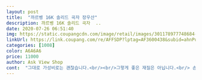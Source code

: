 ```yaml
---
layout: post 
title:  "까르벵 16K 솔리드 곡자 장우산" 
description: 까르벵 16K 솔리드 곡자  ..
date: 2020-07-26 06:51:40 
img: https://static.coupangcdn.com/image/retail/images/301178977748684-2aba0930-d039-4ba6-ab38-98fd07b5e8d9.jpg 
linkUrl: https://link.coupang.com/re/AFFSDP?lptag=AF3600438&subid=ahnPublicAsk&pageKey=263276062&itemId=824993477&vendorItemId=5097618305&traceid=V0-113-03419b885ec070f7 
categories: [1008] 
color: A6A6A6 
price: 11000 
author: Ask View Shop 
cont:  "그대로 가성비로는 괜찮습니다.<br/><br/>그렇게 좋은 재질은 아닙니다.<br/> 손잡이는 괜찮고 살도 괜찮은데 우산 천이 조금 별로에요.<br/><br/>우산대가 많아서 제법 튼튼해요.<br/> 근데 원단이 좀 얇고 뭔가 허술한거 같은 그런 느낌이네요.<br/> 우산원단  좀 더 좋은걸로 쓰면 완벽할꺼 같아요.<br/><br/>우선 색깔이 예술이네요 친한 회사 동료가 그만두게 되서 이별선물로 뭘할까 찾아보니 우산을 추천하던데요 마침 장마도 다가오고 그래서 사줬어요 만족해하는걸 보니 기분이 좋았어요 멀리 이사간다했는데... <br/>비오는날 우산펴면 제생각 나겠죠?ㅎㅎ<br/>" 
---
```

